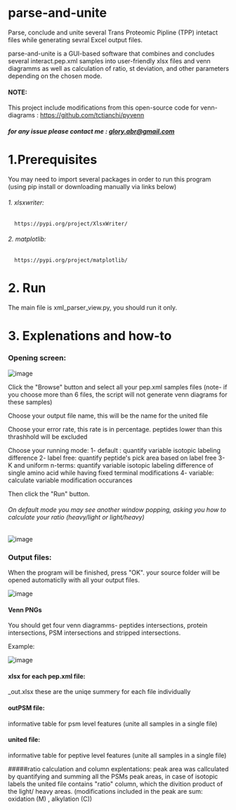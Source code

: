 # parse-and-unite
Parse, conclude and unite several Trans Proteomic Pipline (TPP) intetact files while generating sevral Excel output files.

parse-and-unite is a GUI-based software that combines and concludes several interact.pep.xml samples into user-friendly xlsx files and venn diagramms as well as calculation of ratio, st deviation, and other parameters depending on the chosen mode.

#### NOTE:
This project include modifications from this open-source code for venn-diagrams : https://github.com/tctianchi/pyvenn


##### for any issue please contact me : glory.abr@gmail.com 

# 1.Prerequisites
You may need to import several packages in order to run this program (using pip install or downloading manually via links below)

   ###### 1. xlsxwriter:
      https://pypi.org/project/XlsxWriter/

   ###### 2. matplotlib:
      https://pypi.org/project/matplotlib/
      
      
# 2. Run
   The main file is xml_parser_view.py, you should run it only.


# 3. Explenations and how-to
    

### Opening screen:
![image](https://user-images.githubusercontent.com/18205398/209855307-63dc16c4-7e8e-44de-a06b-753c6ae6b257.png)

Click the "Browse" button and select all your pep.xml samples files (note- if you choose more than 6 files, the script will not generate venn diagrams for these samples)

Choose your output file name, this will be the name for the united file

Choose your error rate, this rate is in percentage. peptides lower than this thrashhold will be excluded

Choose your running mode: 
1- default : quantify variable isotopic labeling difference
2- label free: quantify peptide's pick area based on label free
3- K and uniform n-terms: quantify variable isotopic labeling difference of single amino acid while having fixed terminal modifications
4- variable: calculate variable modification occurances 

Then click the "Run" button.

###### On default mode you may see another window popping, asking you how to calculate your ratio (heavy/light or light/heavy)

![image](https://user-images.githubusercontent.com/18205398/209857437-dc7d157c-1833-432f-bac4-80b3a973c7ba.png)


### Output files:
When the program will be finished, press "OK". your source folder will be opened automaticlly with all your output files.


![image](https://user-images.githubusercontent.com/18205398/209857982-9b26c1fe-e862-4436-805f-5cfed2926202.png)



#### Venn PNGs
You should get four venn diagramms- peptides intersections, protein intersections, PSM intersections and stripped intersections.

Example:


![image](https://user-images.githubusercontent.com/18205398/209858248-95246b08-7546-47c0-b800-240b235738ad.png)


#### xlsx for each pep.xml file:
<file-name>_out.xlsx
these are the uniqe summery for each file individually


   
 
#### outPSM file:
   informative table for psm level features (unite all samples in a single file)
   
   
 #### united file:
   informative table for peptive level features (unite all samples in a single file)
   
   
   
 #####ratio calculation and column explentations:
   peak area was callculated by quantifying and summing all the PSMs peak areas, in case of isotopic labels
   the united file contains "ratio" column, which the divition product of the light/ heavy areas.
   (modifications included in the peak are sum: oxidation (M) , alkylation (C))
   
